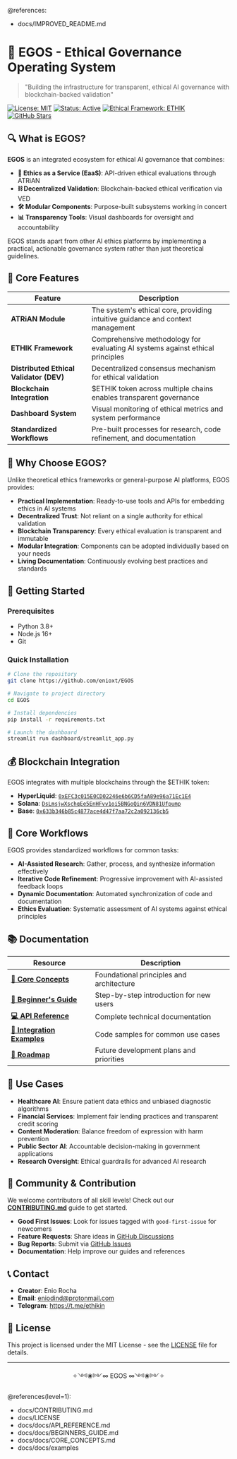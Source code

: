 @references:
  - docs/IMPROVED_README.md

# 🌌 EGOS - Ethical Governance Operating System

> "Building the infrastructure for transparent, ethical AI governance with blockchain-backed validation"

[![License: MIT](https://img.shields.io/badge/License-MIT-yellow.svg)](https://opensource.org/licenses/MIT)
[![Status: Active](https://img.shields.io/badge/Status-Active-success.svg)](https://github.com/enioxt/EGOS)
[![Ethical Framework: ETHIK](https://img.shields.io/badge/Ethical_Framework-ETHIK-purple.svg)](docs/ETHIK_FRAMEWORK.md)
[![GitHub Stars](https://img.shields.io/github/stars/enioxt/EGOS?style=social)](https://github.com/enioxt/EGOS)

## 🔍 What is EGOS?

**EGOS** is an integrated ecosystem for ethical AI governance that combines:

- **🧠 Ethics as a Service (EaaS)**: API-driven ethical evaluations through ATRiAN
- **⛓️ Decentralized Validation**: Blockchain-backed ethical verification via VED
- **🛠️ Modular Components**: Purpose-built subsystems working in concert
- **📊 Transparency Tools**: Visual dashboards for oversight and accountability

EGOS stands apart from other AI ethics platforms by implementing a practical, actionable governance system rather than just theoretical guidelines.

## 💎 Core Features

| Feature | Description |
|---------|-------------|
| **ATRiAN Module** | The system's ethical core, providing intuitive guidance and context management |
| **ETHIK Framework** | Comprehensive methodology for evaluating AI systems against ethical principles |
| **Distributed Ethical Validator (DEV)** | Decentralized consensus mechanism for ethical validation |
| **Blockchain Integration** | $ETHIK token across multiple chains enables transparent governance |
| **Dashboard System** | Visual monitoring of ethical metrics and system performance |
| **Standardized Workflows** | Pre-built processes for research, code refinement, and documentation |

## 🔮 Why Choose EGOS?

Unlike theoretical ethics frameworks or general-purpose AI platforms, EGOS provides:

- **Practical Implementation**: Ready-to-use tools and APIs for embedding ethics in AI systems
- **Decentralized Trust**: Not reliant on a single authority for ethical validation
- **Blockchain Transparency**: Every ethical evaluation is transparent and immutable
- **Modular Integration**: Components can be adopted individually based on your needs
- **Living Documentation**: Continuously evolving best practices and standards

## 🚀 Getting Started

### Prerequisites
- Python 3.8+
- Node.js 16+
- Git

### Quick Installation
```bash
# Clone the repository
git clone https://github.com/enioxt/EGOS

# Navigate to project directory
cd EGOS

# Install dependencies
pip install -r requirements.txt

# Launch the dashboard
streamlit run dashboard/streamlit_app.py
```

## 💰 Blockchain Integration

EGOS integrates with multiple blockchains through the $ETHIK token:

* **HyperLiquid**: <a href="https://app.hyperliquid.xyz/explorer/address/0xEFC3c015E0CD02246e6b6CD5faA89e96a71Ec1E4" target="_blank">`0xEFC3c015E0CD02246e6b6CD5faA89e96a71Ec1E4`</a>
* **Solana**: <a href="https://gmgn.ai/sol/token/DsLmsjwXschqEe5EnHFvv1oi5BNGoQin6VDN81Ufpump" target="_blank">`DsLmsjwXschqEe5EnHFvv1oi5BNGoQin6VDN81Ufpump`</a>
* **Base**: <a href="https://gmgn.ai/base/token/0x633b346b85c4877ace4d47f7aa72c2a092136cb5" target="_blank">`0x633b346b85c4877ace4d47f7aa72c2a092136cb5`</a>

## 🔄 Core Workflows

EGOS provides standardized workflows for common tasks:

* **AI-Assisted Research**: Gather, process, and synthesize information effectively
* **Iterative Code Refinement**: Progressive improvement with AI-assisted feedback loops
* **Dynamic Documentation**: Automated synchronization of code and documentation
* **Ethics Evaluation**: Systematic assessment of AI systems against ethical principles

## 📚 Documentation

| Resource | Description |
|----------|-------------|
| [**📘 Core Concepts**](docs/CORE_CONCEPTS.md) | Foundational principles and architecture |
| [**🚶 Beginner's Guide**](docs/BEGINNERS_GUIDE.md) | Step-by-step introduction for new users |
| [**💻 API Reference**](docs/API_REFERENCE.md) | Complete technical documentation |
| [**🧩 Integration Examples**](docs/examples/) | Code samples for common use cases |
| [**🔭 Roadmap**](ROADMAP.md) | Future development plans and priorities |

## 🌟 Use Cases

- **Healthcare AI**: Ensure patient data ethics and unbiased diagnostic algorithms
- **Financial Services**: Implement fair lending practices and transparent credit scoring
- **Content Moderation**: Balance freedom of expression with harm prevention
- **Public Sector AI**: Accountable decision-making in government applications
- **Research Oversight**: Ethical guardrails for advanced AI research

## 👥 Community & Contribution

We welcome contributors of all skill levels! Check out our [**CONTRIBUTING.md**](CONTRIBUTING.md) guide to get started.

- **Good First Issues**: Look for issues tagged with `good-first-issue` for newcomers
- **Feature Requests**: Share ideas in [GitHub Discussions](https://github.com/enioxt/EGOS/discussions)
- **Bug Reports**: Submit via [GitHub Issues](https://github.com/enioxt/EGOS/issues)
- **Documentation**: Help improve our guides and references

## 📞 Contact

- **Creator**: Enio Rocha
- **Email**: <eniodind@protonmail.com>
- **Telegram**: <https://t.me/ethikin>

## 📄 License

This project is licensed under the MIT License - see the [LICENSE](LICENSE) file for details.

---

<p align="center">✧༺❀༻∞ EGOS ∞༺❀༻✧</p>

@references(level=1):
  - docs/CONTRIBUTING.md
  - docs/LICENSE
  - docs/docs/API_REFERENCE.md
  - docs/docs/BEGINNERS_GUIDE.md
  - docs/docs/CORE_CONCEPTS.md
  - docs/docs/examples